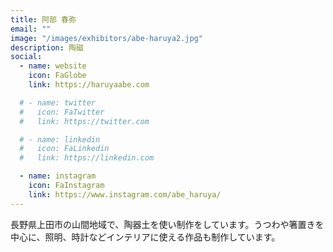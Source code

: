 ```yaml
---
title: 阿部 春弥
email: ""
image: "/images/exhibitors/abe-haruya2.jpg"
description: 陶磁
social:
  - name: website
    icon: FaGlobe
    link: https://haruyaabe.com

  # - name: twitter
  #   icon: FaTwitter
  #   link: https://twitter.com

  # - name: linkedin
  #   icon: FaLinkedin
  #   link: https://linkedin.com

  - name: instagram
    icon: FaInstagram
    link: https://www.instagram.com/abe_haruya/
---
```


長野県上田市の山間地域で、陶器土を使い制作をしています。うつわや箸置きを中心に、照明、時計などインテリアに使える作品も制作しています。
